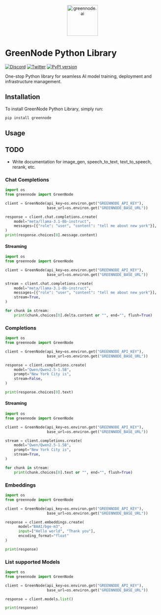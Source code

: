 <div align="center">
  <a href="https://greennode.ai/">
    <img alt="greennode.ai" height="100px" src="https://pbs.twimg.com/profile_images/1727961919955607552/erF8KIN1_400x400.jpg">
  </a>
</div>


# GreenNode Python Library
[![Discord](https://dcbadge.vercel.app/api/server/KGrKFVdBqZ?style=flat&compact=true)](https://discord.gg/KGrKFVdBqZ)
[![Twitter](https://img.shields.io/twitter/url/https/twitter.com/greennode23.svg?style=social&label=Follow%20%40greennode23)](https://x.com/greennode23)
[![PyPI version](https://img.shields.io/pypi/v/greennode.svg)](https://pypi.org/project/greennode/)


One-stop Python library for seamless AI model training, deployment and infrastructure management.

## Installation
To install GreenNode Python Library, simply run:
```sh
pip install greennode
```

## Usage

## TODO

- Write documentation for image_gen, speech_to_text, text_to_speech, rerank, etc.


### Chat Completions

```python
import os
from greennode import GreenNode

client = GreenNode(api_key=os.environ.get("GREENNODE_API_KEY"),
                   base_url=os.environ.get("GREENNODE_BASE_URL"))

response = client.chat.completions.create(
    model="meta/llama-3.1-8b-instruct",
    messages=[{"role": "user", "content": "tell me about new york"}],
)
print(response.choices[0].message.content)
```

#### Streaming

```python
import os
from greennode import GreenNode

client = GreenNode(api_key=os.environ.get("GREENNODE_API_KEY"),
                   base_url=os.environ.get("GREENNODE_BASE_URL"))

stream = client.chat.completions.create(
    model="meta/llama-3.1-8b-instruct",
    messages=[{"role": "user", "content": "tell me about new york"}],
    stream=True,
)

for chunk in stream:
    print(chunk.choices[0].delta.content or "", end="", flush=True)
```

### Completions

```python
import os
from greennode import GreenNode

client = GreenNode(api_key=os.environ.get("GREENNODE_API_KEY"),
                   base_url=os.environ.get("GREENNODE_BASE_URL"))

response = client.completions.create(
    model="Qwen/Qwen2.5-1.5B",
    prompt="New York City is",
    stream=False,
)

print(response.choices[0].text)
```

#### Streaming

```python
import os
from greennode import GreenNode

client = GreenNode(api_key=os.environ.get("GREENNODE_API_KEY"),
                   base_url=os.environ.get("GREENNODE_BASE_URL"))

stream = client.completions.create(
    model="Qwen/Qwen2.5-1.5B",
    prompt="New York City is",
    stream=True,
)

for chunk in stream:
    print(chunk.choices[0].text or "", end="", flush=True)
```

### Embeddings

```python
import os
from greennode import GreenNode

client = GreenNode(api_key=os.environ.get("GREENNODE_API_KEY"),
                   base_url=os.environ.get("GREENNODE_BASE_URL"))

response = client.embeddings.create(
      model="BAAI/bge-m3",
      input=["Hello world", "Thank you"],
      encoding_format="float"
)

print(response)
```

### List supported Models

```python
import os
from greennode import GreenNode

client = GreenNode(api_key=os.environ.get("GREENNODE_API_KEY"),
                   base_url=os.environ.get("GREENNODE_BASE_URL"))

response = client.models.list()

print(response)
```